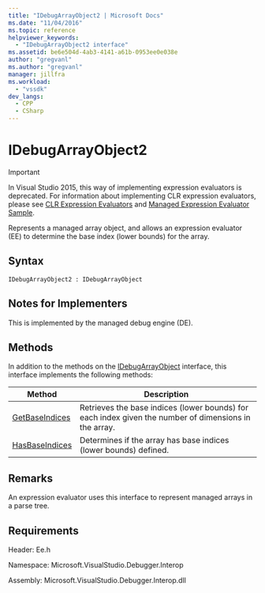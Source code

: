 ```yaml
---
title: "IDebugArrayObject2 | Microsoft Docs"
ms.date: "11/04/2016"
ms.topic: reference
helpviewer_keywords:
  - "IDebugArrayObject2 interface"
ms.assetid: be6e504d-4ab3-4141-a61b-0953ee0e038e
author: "gregvanl"
ms.author: "gregvanl"
manager: jillfra
ms.workload:
  - "vssdk"
dev_langs:
  - CPP
  - CSharp
---
```

# IDebugArrayObject2
> [!IMPORTANT]
>  In Visual Studio 2015, this way of implementing expression evaluators is deprecated. For information about implementing CLR expression evaluators, please see [CLR Expression Evaluators](https://github.com/Microsoft/ConcordExtensibilitySamples/wiki/CLR-Expression-Evaluators) and [Managed Expression Evaluator Sample](https://github.com/Microsoft/ConcordExtensibilitySamples/wiki/Managed-Expression-Evaluator-Sample).

 Represents a managed array object, and allows an expression evaluator (EE) to determine the base index (lower bounds) for the array.

## Syntax

```
IDebugArrayObject2 : IDebugArrayObject
```

## Notes for Implementers
 This is implemented by the managed debug engine (DE).

## Methods
 In addition to the methods on the [IDebugArrayObject](../../../extensibility/debugger/reference/idebugarrayobject.md) interface, this interface implements the following methods:

|Method|Description|
|------------|-----------------|
|[GetBaseIndices](../../../extensibility/debugger/reference/idebugarrayobject2-getbaseindices.md)|Retrieves the base indices (lower bounds) for each index given the number of dimensions in the array.|
|[HasBaseIndices](../../../extensibility/debugger/reference/idebugarrayobject2-hasbaseindices.md)|Determines if the array has base indices (lower bounds) defined.|

## Remarks
 An expression evaluator uses this interface to represent managed arrays in a parse tree.

## Requirements
 Header: Ee.h

 Namespace: Microsoft.VisualStudio.Debugger.Interop

 Assembly: Microsoft.VisualStudio.Debugger.Interop.dll